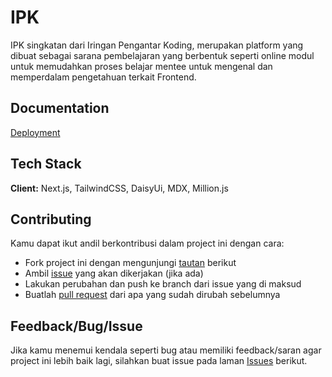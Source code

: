 # IPK

IPK singkatan dari Iringan Pengantar Koding, merupakan platform yang dibuat sebagai sarana pembelajaran yang berbentuk seperti online modul untuk memudahkan proses belajar mentee untuk mengenal dan memperdalam pengetahuan terkait Frontend.

## Documentation

[Deployment](https://ipk.devanada.com/)

## Tech Stack

**Client:** Next.js, TailwindCSS, DaisyUi, MDX, Million.js

## Contributing

Kamu dapat ikut andil berkontribusi dalam project ini dengan cara:

- Fork project ini dengan mengunjungi [tautan](https://github.com/devanada/ipk/fork) berikut
- Ambil [issue](https://github.com/devanada/ipk/issues) yang akan dikerjakan (jika ada)
- Lakukan perubahan dan push ke branch dari issue yang di maksud
- Buatlah [pull request](https://github.com/devanada/ipk/compare) dari apa yang sudah dirubah sebelumnya

## Feedback/Bug/Issue

Jika kamu menemui kendala seperti bug atau memiliki feedback/saran agar project ini lebih baik lagi, silahkan buat issue pada laman [Issues](https://github.com/devanada/ipk/issues/new) berikut.
